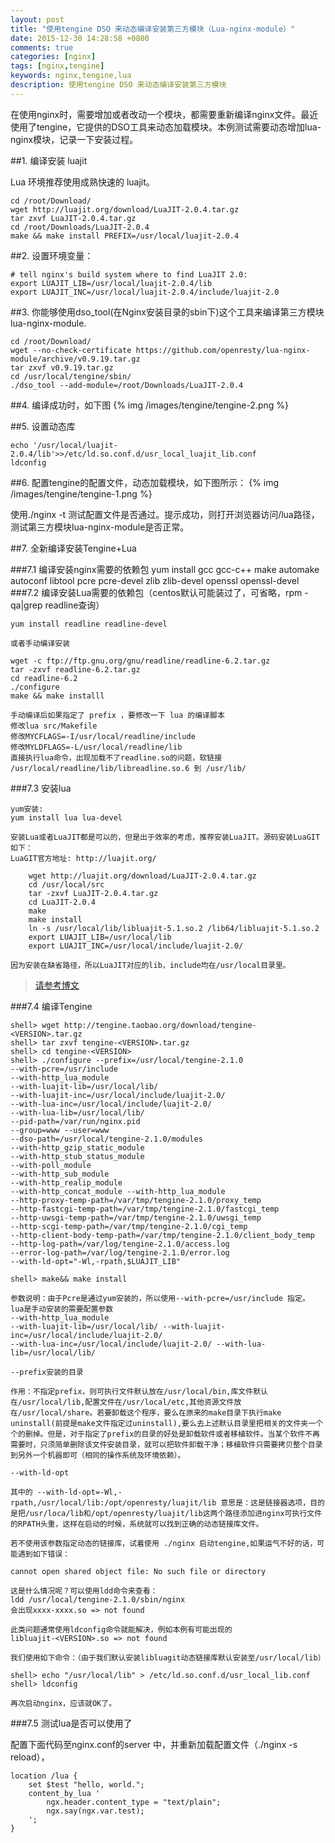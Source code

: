 ```yaml
---
layout: post
title: "使用tengine DSO 来动态编译安装第三方模块（Lua-nginx-module）"
date: 2015-12-30 14:28:58 +0800
comments: true
categories: [nginx]
tags: [nginx,tengine]
keywords: nginx,tengine,lua
description: 使用tengine DSO 来动态编译安装第三方模块
---
```

在使用nginx时，需要增加或者改动一个模块，都需要重新编译nginx文件。最近使用了tengine，它提供的DSO工具来动态加载模块。本例测试需要动态增加lua-nginx模块，记录一下安装过程。

<!--more-->


##1. 编译安装 luajit

Lua 环境推荐使用成熟快速的 luajit。


```
cd /root/Download/
wget http://luajit.org/download/LuaJIT-2.0.4.tar.gz
tar zxvf LuaJIT-2.0.4.tar.gz
cd /root/Downloads/LuaJIT-2.0.4
make && make install PREFIX=/usr/local/luajit-2.0.4

```

##2. 设置环境变量：


```
# tell nginx's build system where to find LuaJIT 2.0:
export LUAJIT_LIB=/usr/local/luajit-2.0.4/lib
export LUAJIT_INC=/usr/local/luajit-2.0.4/include/luajit-2.0
```

##3. 你能够使用dso_tool(在Nginx安装目录的sbin下)这个工具来编译第三方模块 lua-nginx-module.


```
cd /root/Download/
wget --no-check-certificate https://github.com/openresty/lua-nginx-module/archive/v0.9.19.tar.gz
tar zxvf v0.9.19.tar.gz 
cd /usr/local/tengine/sbin/
./dso_tool --add-module=/root/Downloads/LuaJIT-2.0.4
```

##4. 编译成功时，如下图
{% img /images/tengine/tengine-2.png %}

##5. 设置动态库


```
echo '/usr/local/luajit-2.0.4/lib'>>/etc/ld.so.conf.d/usr_local_luajit_lib.conf 
ldconfig
```

##6. 配置tengine的配置文件，动态加载模块，如下图所示：
{% img /images/tengine/tengine-1.png %}

使用./nginx -t 测试配置文件是否通过。提示成功，则打开浏览器访问/lua路径，测试第三方模块lua-nginx-module是否正常。



##7. 全新编译安装Tengine+Lua

###7.1 编译安装nginx需要的依赖包
	yum install gcc gcc-c++ make automake autoconf libtool pcre pcre-devel zlib zlib-devel openssl openssl-devel
###7.2 编译安装Lua需要的依赖包（centos默认可能装过了，可省略，rpm -qa|grep readline查询）

	yum install readline readline-devel

	或者手动编译安装

	wget -c ftp://ftp.gnu.org/gnu/readline/readline-6.2.tar.gz 
	tar -zxvf readline-6.2.tar.gz 
	cd readline-6.2
	./configure
	make && make installl

	手动编译后如果指定了 prefix ，要修改一下 lua 的编译脚本
	修改lua src/Makefile
	修改MYCFLAGS=-I/usr/local/readline/include
	修改MYLDFLAGS=-L/usr/local/readline/lib
	直接执行lua命令，出现加载不了readline.so的问题，软链接 /usr/local/readline/lib/libreadline.so.6 到 /usr/lib/

###7.3 安装lua

	yum安装:
	yum install lua lua-devel

	安装Lua或者LuaJIT都是可以的，但是出于效率的考虑，推荐安装LuaJIT。源码安装LuaGIT如下：
	LuaGIT官方地址: http://luajit.org/

```
	wget http://luajit.org/download/LuaJIT-2.0.4.tar.gz
	cd /usr/local/src 
	tar -zxvf LuaJIT-2.0.4.tar.gz 
	cd LuaJIT-2.0.4
	make
	make install
	ln -s /usr/local/lib/libluajit-5.1.so.2 /lib64/libluajit-5.1.so.2
	export LUAJIT_LIB=/usr/local/lib
	export LUAJIT_INC=/usr/local/include/luajit-2.0/
```
	因为安装在缺省路径，所以LuaJIT对应的lib，include均在/usr/local目录里。
>[请参考博文](http://huoding.com/2012/08/31/156)

###7.4 编译Tengine
	 

```
shell> wget http://tengine.taobao.org/download/tengine-<VERSION>.tar.gz
shell> tar zxvf tengine-<VERSION>.tar.gz
shell> cd tengine-<VERSION>
shell> ./configure --prefix=/usr/local/tengine-2.1.0 
--with-pcre=/usr/include
--with-http_lua_module
--with-luajit-lib=/usr/local/lib/
--with-luajit-inc=/usr/local/include/luajit-2.0/ 
--with-lua-inc=/usr/local/include/luajit-2.0/
--with-lua-lib=/usr/local/lib/
--pid-path=/var/run/nginx.pid 
--group=www --user=www
--dso-path=/usr/local/tengine-2.1.0/modules 
--with-http_gzip_static_module 
--with-http_stub_status_module 
--with-poll_module  
--with-http_sub_module
--with-http_realip_module
--with-http_concat_module --with-http_lua_module  
--http-proxy-temp-path=/var/tmp/tengine-2.1.0/proxy_temp 
--http-fastcgi-temp-path=/var/tmp/tengine-2.1.0/fastcgi_temp 
--http-uwsgi-temp-path=/var/tmp/tengine-2.1.0/uwsgi_temp 
--http-scgi-temp-path=/var/tmp/tengine-2.1.0/cgi_temp 
--http-client-body-temp-path=/var/tmp/tengine-2.1.0/client_body_temp 
--http-log-path=/var/log/tengine-2.1.0/access.log 
--error-log-path=/var/log/tengine-2.1.0/error.log 
--with-ld-opt="-Wl,-rpath,$LUAJIT_LIB"

shell> make&& make install

```
	
	参数说明：由于Pcre是通过yum安装的，所以使用--with-pcre=/usr/include 指定。
	lua是手动安装的需要配置参数
	--with-http_lua_module 
	--with-luajit-lib=/usr/local/lib/ --with-luajit-inc=/usr/local/include/luajit-2.0/ 
	--with-lua-inc=/usr/local/include/luajit-2.0/ --with-lua-lib=/usr/local/lib/

	--prefix安装的目录

	作用：不指定prefix，则可执行文件默认放在/usr/local/bin,库文件默认在/usr/local/lib,配置文件在/usr/local/etc,其他资源文件放在/usr/local/share。若要卸载这个程序，要么在原来的make目录下执行make uninstall(前提是make文件指定过uninstall),要么去上述默认目录里把相关的文件夹一个个的删掉。但是，对于指定了prefix的目录的好处是卸载软件或者移植软件。当某个软件不再需要时，只须简单删除该文件安装目录，就可以把软件卸载干净；移植软件只需要拷贝整个目录到另外一个机器即可（相同的操作系统及环境依赖）。

	--with-ld-opt

	其中的 --with-ld-opt=-Wl,-rpath,/usr/local/lib:/opt/openresty/luajit/lib 意思是：这是链接器选项，目的是把/usr/loca/lib和/opt/openresty/luajit/lib这两个路径添加进nginx可执行文件的RPATH头重，这样在启动的时候，系统就可以找到正确的动态链接库文件。

	若不使用该参数指定动态的链接库，试着使用 ./nginx 启动tengine,如果运气不好的话，可能遇到如下错误：

	cannot open shared object file: No such file or directory

	这是什么情况呢？可以使用ldd命令来查看：
	ldd /usr/local/tengine-2.1.0/sbin/nginx
	会出现xxxx-xxxx.so => not found

	此类问题通常使用ldconfig命令就能解决，例如本例有可能出现的
	libluajit-<VERSION>.so => not found

	我们使用如下命令：（由于我们默认安装libluagit动态链接库默认安装至/usr/local/lib）

```
shell> echo "/usr/local/lib" > /etc/ld.so.conf.d/usr_local_lib.conf
shell> ldconfig
```
	再次启动nginx，应该就OK了。


###7.5 测试lua是否可以使用了

配置下面代码至nginx.conf的server 中，并重新加载配置文件（./nginx -s reload），

```
location /lua {
    set $test "hello, world.";
    content_by_lua '
        ngx.header.content_type = "text/plain";
        ngx.say(ngx.var.test);
    ';
}
```


